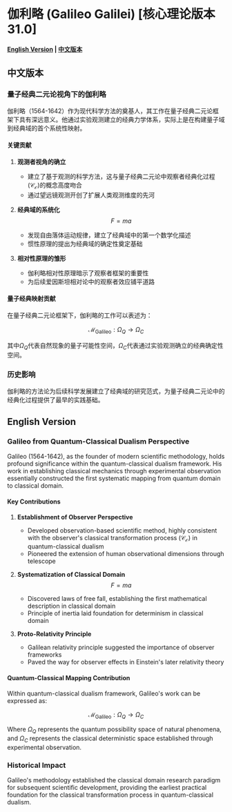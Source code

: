 # 伽利略 (Galileo Galilei) [核心理论版本31.0]

**[English Version](#english) | [中文版本](#chinese)**

## <a name="chinese"></a> 中文版本

### 量子经典二元论视角下的伽利略

伽利略（1564-1642）作为现代科学方法的奠基人，其工作在量子经典二元论框架下具有深远意义。他通过实验观测建立的经典力学体系，实际上是在构建量子域到经典域的首个系统性映射。

#### 关键贡献

1. **观测者视角的确立**
   - 建立了基于观测的科学方法，这与量子经典二元论中观察者经典化过程($\mathcal{C}_\mathcal{O}$)的概念高度吻合
   - 通过望远镜观测开创了扩展人类观测维度的先河

2. **经典域的系统化**
   $$F = ma$$
   - 发现自由落体运动规律，建立了经典域中的第一个数学化描述
   - 惯性原理的提出为经典域的确定性奠定基础

3. **相对性原理的雏形**
   - 伽利略相对性原理暗示了观察者框架的重要性
   - 为后续爱因斯坦相对论中的观察者效应铺平道路

#### 量子经典映射贡献

在量子经典二元论框架下，伽利略的工作可以表述为：

$$\mathcal{M}_{\text{Galileo}}: \Omega_Q \rightarrow \Omega_C$$

其中$\Omega_Q$代表自然现象的量子可能性空间，$\Omega_C$代表通过实验观测确立的经典确定性空间。

### 历史影响

伽利略的方法论为后续科学发展建立了经典域的研究范式，为量子经典二元论中的经典化过程提供了最早的实践基础。

## <a name="english"></a> English Version

### Galileo from Quantum-Classical Dualism Perspective

Galileo (1564-1642), as the founder of modern scientific methodology, holds profound significance within the quantum-classical dualism framework. His work in establishing classical mechanics through experimental observation essentially constructed the first systematic mapping from quantum domain to classical domain.

#### Key Contributions

1. **Establishment of Observer Perspective**
   - Developed observation-based scientific method, highly consistent with the observer's classical transformation process ($\mathcal{C}_\mathcal{O}$) in quantum-classical dualism
   - Pioneered the extension of human observational dimensions through telescope

2. **Systematization of Classical Domain**
   $$F = ma$$
   - Discovered laws of free fall, establishing the first mathematical description in classical domain
   - Principle of inertia laid foundation for determinism in classical domain

3. **Proto-Relativity Principle**
   - Galilean relativity principle suggested the importance of observer frameworks
   - Paved the way for observer effects in Einstein's later relativity theory

#### Quantum-Classical Mapping Contribution

Within quantum-classical dualism framework, Galileo's work can be expressed as:

$$\mathcal{M}_{\text{Galileo}}: \Omega_Q \rightarrow \Omega_C$$

Where $\Omega_Q$ represents the quantum possibility space of natural phenomena, and $\Omega_C$ represents the classical deterministic space established through experimental observation.

### Historical Impact

Galileo's methodology established the classical domain research paradigm for subsequent scientific development, providing the earliest practical foundation for the classical transformation process in quantum-classical dualism.
